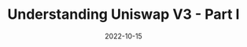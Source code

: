 ---
title: Understanding Uniswap V3 - Part I
date: "2022-10-15"
intro: "The evolution from a V2 curve into a concentrated liquidity curve"
---